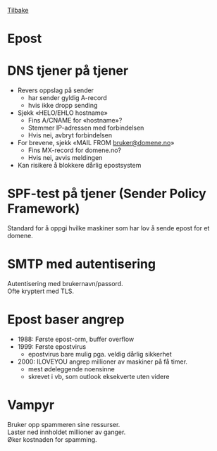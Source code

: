 <a href="../README.md">Tilbake</a>

# Epost

# DNS tjener på tjener

- Revers oppslag på sender
    - har sender gyldig A-record
    - hvis ikke dropp sending
- Sjekk «HELO/EHLO hostname»
    - Fins A/CNAME for «hostname»?
    - Stemmer IP-adressen med forbindelsen
    - Hvis nei, avbryt forbindelsen
- For brevene, sjekk «MAIL FROM bruker@domene.no»
    - Fins MX-record for domene.no?
    - Hvis nei, avvis meldingen
- Kan risikere å blokkere dårlig epostsystem

# SPF-test på tjener (Sender Policy Framework)

Standard for å oppgi hvilke maskiner som har lov å sende epost for et domene.  

# SMTP med autentisering

Autentisering med brukernavn/passord.  
Ofte kryptert med TLS.  

# Epost baser angrep

- 1988: Første epost-orm, buffer overflow
- 1999: Første epostvirus
    - epostvirus bare mulig pga. veldig dårlig sikkerhet
- 2000: ILOVEYOU angrep millioner av maskiner på få timer.
    - mest ødeleggende noensinne
    - skrevet i vb, som outlook eksekverte uten videre

# Vampyr

Bruker opp spammeren sine ressurser.  
Laster ned innholdet millioner av ganger.  
Øker kostnaden for spamming.

